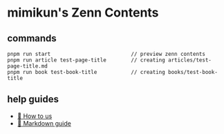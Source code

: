 # mimikun's Zenn Contents

## commands

```shell
pnpm run start                          // preview zenn contents 
pnpm run article test-page-title        // creating articles/test-page-title.md
pnpm run book test-book-title           // creating books/test-book-title
```

## help guides

- [📘 How to us](https://zenn.dev/zenn/articles/zenn-cli-guide)
- [📘 Markdown guide](https://zenn.dev/zenn/articles/markdown-guide)
